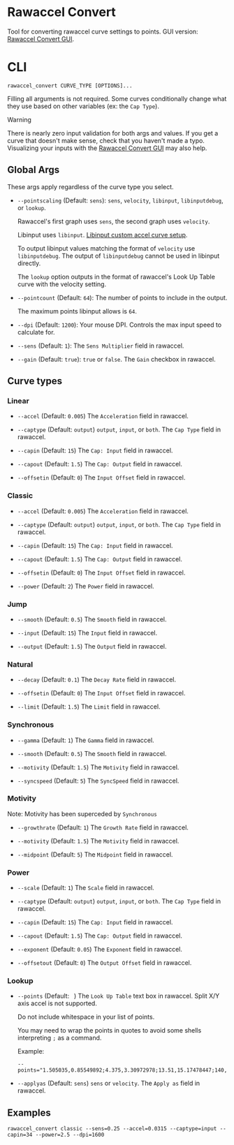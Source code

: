 # Rawaccel Convert

Tool for converting rawaccel curve settings to points. GUI version: [Rawaccel Convert GUI](https://github.com/Kuuuube/rawaccel-convert-gui).

# CLI

```
rawaccel_convert CURVE_TYPE [OPTIONS]...
```

Filling all arguments is not required. Some curves conditionally change what they use based on other variables (ex: the `Cap Type`).

> [!WARNING]
> There is nearly zero input validation for both args and values. If you get a curve that doesn't make sense, check that you haven't made a typo. Visualizing your inputs with the [Rawaccel Convert GUI](https://github.com/Kuuuube/rawaccel-convert-gui) may also help.

## Global Args

These args apply regardless of the curve type you select.

- `--pointscaling` (Default: `sens`): `sens`, `velocity`, `libinput`, `libinputdebug`, or `lookup`.

    Rawaccel's first graph uses `sens`, the second graph uses `velocity`.

    Libinput uses `libinput`. [Libinput custom accel curve setup](./docs/libinput.md).

    To output libinput values matching the format of `velocity` use `libinputdebug`. The output of `libinputdebug` cannot be used in libinput directly.

    The `lookup` option outputs in the format of rawaccel's Look Up Table curve with the velocity setting.

- `--pointcount` (Default: `64`): The number of points to include in the output.

    The maximum points libinput allows is `64`.

- `--dpi` (Default: `1200`): Your mouse DPI. Controls the max input speed to calculate for.

- `--sens` (Default: `1`): The `Sens Multiplier` field in rawaccel.

- `--gain` (Default: `true`): `true` or `false`. The `Gain` checkbox in rawaccel.

## Curve types

### Linear

- `--accel` (Default: `0.005`) The `Acceleration` field in rawaccel.

- `--captype` (Default: `output`) `output`, `input`, or `both`. The `Cap Type` field in rawaccel.

- `--capin` (Default: `15`) The `Cap: Input` field in rawaccel.

- `--capout` (Default: `1.5`) The `Cap: Output` field in rawaccel.

- `--offsetin` (Default: `0`) The `Input Offset` field in rawaccel.

### Classic

- `--accel` (Default: `0.005`) The `Acceleration` field in rawaccel.

- `--captype` (Default: `output`) `output`, `input`, or `both`. The `Cap Type` field in rawaccel.

- `--capin` (Default: `15`) The `Cap: Input` field in rawaccel.

- `--capout` (Default: `1.5`) The `Cap: Output` field in rawaccel.

- `--offsetin` (Default: `0`) The `Input Offset` field in rawaccel.

- `--power` (Default: `2`) The `Power` field in rawaccel.

### Jump

- `--smooth` (Default: `0.5`) The `Smooth` field in rawaccel.

- `--input` (Default: `15`) The `Input` field in rawaccel.

- `--output` (Default: `1.5`) The `Output` field in rawaccel.

### Natural

- `--decay` (Default: `0.1`) The `Decay Rate` field in rawaccel.

- `--offsetin` (Default: `0`) The `Input Offset` field in rawaccel.

- `--limit` (Default: `1.5`) The `Limit` field in rawaccel.

### Synchronous

- `--gamma` (Default: `1`) The `Gamma` field in rawaccel.

- `--smooth` (Default: `0.5`) The `Smooth` field in rawaccel.

- `--motivity` (Default: `1.5`) The `Motivity` field in rawaccel.

- `--syncspeed` (Default: `5`) The `SyncSpeed` field in rawaccel.

### Motivity

Note: Motivity has been superceded by `Synchronous`

- `--growthrate` (Default: `1`) The `Growth Rate` field in rawaccel.

- `--motivity` (Default: `1.5`) The `Motivity` field in rawaccel.

- `--midpoint` (Default: `5`) The `Midpoint` field in rawaccel.

### Power

- `--scale` (Default: `1`) The `Scale` field in rawaccel.

- `--captype` (Default: `output`) `output`, `input`, or `both`. The `Cap Type` field in rawaccel.

- `--capin` (Default: `15`) The `Cap: Input` field in rawaccel.

- `--capout` (Default: `1.5`) The `Cap: Output` field in rawaccel.

- `--exponent` (Default: `0.05`) The `Exponent` field in rawaccel.

- `--offsetout` (Default: `0`) The `Output Offset` field in rawaccel.

### Lookup

- `--points` (Default: ` `) The `Look Up Table` text box in rawaccel. Split X/Y axis accel is not supported.

    Do not include whitespace in your list of points.

    You may need to wrap the points in quotes to avoid some shells interpreting `;` as a command.

    Example:
    ```
    --points="1.505035,0.85549892;4.375,3.30972978;13.51,15.17478447;140,354.7026875;"
    ```

- `--applyas` (Default: `sens`) `sens` or `velocity`. The `Apply as` field in rawaccel.

## Examples

```
rawaccel_convert classic --sens=0.25 --accel=0.0315 --captype=input --capin=34 --power=2.5 --dpi=1600
```
